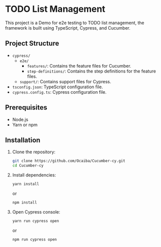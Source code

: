 # TODO List Management

This project is a Demo for e2e testing to TODO list management, the framework is built using TypeScript, Cypress, and Cucumber.

## Project Structure

- `cypress/`
    - `e2e/`
        - `features/`: Contains the feature files for Cucumber.
        - `step-definitions/`: Contains the step definitions for the feature files.
    - `support/`: Contains support files for Cypress.
- `tsconfig.json`: TypeScript configuration file.
- `cypress.config.ts`: Cypress configuration file.

## Prerequisites

- Node.js
- Yarn or npm

## Installation

1. Clone the repository:
   ```bash
   git clone https://github.com/Ocaiba/Cucumber-cy.git
   cd Cucumber-cy

2. Install dependencies:

   ````bash
   yarn install
   ````
   or
   ```bash
   npm install
   ```

3. Open Cypress console:
   ```bash
   yarn run cypress open
   ```
   or
   ```bash
   npm run cypress open
   ```
   